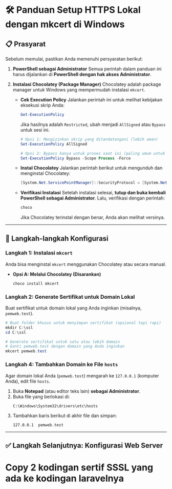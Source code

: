 # 🛠️ Panduan Setup HTTPS Lokal dengan mkcert di Windows

## 📋 Prasyarat

Sebelum memulai, pastikan Anda memenuhi persyaratan berikut:

1.  **PowerShell sebagai Administrator**
    Semua perintah dalam panduan ini harus dijalankan di **PowerShell dengan hak akses Administrator**.

2.  **Instalasi Chocolatey (Package Manager)**
    Chocolatey adalah package manager untuk Windows yang mempermudah instalasi `mkcert`.

    * **Cek Execution Policy**
        Jalankan perintah ini untuk melihat kebijakan eksekusi skrip Anda:
        ```powershell
        Get-ExecutionPolicy
        ```
        Jika hasilnya adalah `Restricted`, ubah menjadi `AllSigned` atau `Bypass` untuk sesi ini.
        ```powershell
        # Opsi 1: Mengizinkan skrip yang ditandatangani (lebih aman)
        Set-ExecutionPolicy AllSigned

        # Opsi 2: Bypass hanya untuk proses saat ini (paling umum untuk instalasi)
        Set-ExecutionPolicy Bypass -Scope Process -Force
        ```

    * **Instal Chocolatey**
        Jalankan perintah berikut untuk mengunduh dan menginstal Chocolatey:
        ```powershell
        [System.Net.ServicePointManager]::SecurityProtocol = [System.Net.ServicePointManager]::SecurityProtocol -bor 3072; iex ((New-Object System.Net.WebClient).DownloadString('[https://community.chocolatey.org/install.ps1](https://community.chocolatey.org/install.ps1)'))
        ```

    * **Verifikasi Instalasi**
        Setelah instalasi selesai, **tutup dan buka kembali PowerShell sebagai Administrator**. Lalu, verifikasi dengan perintah:
        ```powershell
        choco
        ```
        Jika Chocolatey terinstal dengan benar, Anda akan melihat versinya.

---

## 🔧 Langkah-langkah Konfigurasi

### Langkah 1: Instalasi `mkcert`

Anda bisa menginstal `mkcert` menggunakan Chocolatey atau secara manual.

* **Opsi A: Melalui Chocolatey (Disarankan)**
    ```powershell
    choco install mkcert
    ```
### Langkah 2: Generate Sertifikat untuk Domain Lokal

Buat sertifikat untuk domain lokal yang Anda inginkan (misalnya, `pemweb.test`).

```powershell
# Buat folder khusus untuk menyimpan sertifikat (opsional tapi rapi)
mkdir C:\ssl
cd C:\ssl

# Generate sertifikat untuk satu atau lebih domain
# Ganti pemweb.test dengan domain yang Anda inginkan
mkcert pemweb.test
```
### Langkah 4: Tambahkan Domain ke File `hosts`
Agar domain lokal Anda (`pemweb.test`) mengarah ke `127.0.0.1` (komputer Anda), edit file `hosts`.

1.  Buka **Notepad** (atau editor teks lain) **sebagai Administrator**.
2.  Buka file yang berlokasi di:
    ```
    C:\Windows\System32\drivers\etc\hosts
    ```
3.  Tambahkan baris berikut di akhir file dan simpan:
    ```
    127.0.0.1  pemweb.test
    ```

---

## ✅ Langkah Selanjutnya: Konfigurasi Web Server

# Copy 2 kodingan sertif SSSL yang ada ke kodingan laravelnya
